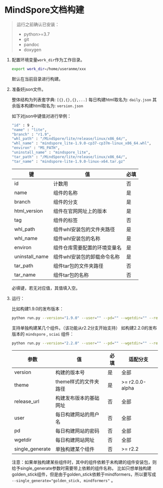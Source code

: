 # MindSpore文档构建

> 运行之前确认已安装：
>
> - python>=3.7
> - git
> - pandoc
> - doxygen

1. 配置环境变量`work_dir`作为工作目录。

    ```bash
    export work_dir=/home/useranme/xxx
    ```

    默认在当前目录进行构建。

2. 准备好json文件。

    整体结构为列表套字典: `[{},{},{},...]`
    每日构建html取名为: `daily.json`
    其余版本构建html取名为: `version.json`

    如下对json中键值对进行举例：

    ```bash
    "id" : 9 ,
    "name" : "lite",
    "branch" : "r1.9",
    "whl_path" : "/MindSpore/lite/release/linux/x86_64/",
    "whl_name" : "mindspore_lite-1.9.0-cp37-cp37m-linux_x86_64.whl",
    "environ" : "MS_PATH",
    "uninstall_name" : "mindspore_lite",
    "tar_path" : "/MindSpore/lite/release/linux/x86_64/",
    "tar_name" : "mindspore-lite-1.9.0-linux-x64.tar.gz"
    ```

    | 键 | 值 | 必填 |
    | ---- | ---- | ---- |
    | id | 计数用 | 否 |
    | name | 组件的名称 | 是 |
    | branch | 组件的分支 | 是 |
    | html_version | 组件在官网网址上的版本 | 是 |
    | tag | 组件的标签 | 否 |
    | whl_path | 组件whl安装包的文件夹路径 | 是 |
    | whl_name | 组件whl安装包的名称 | 是 |
    | environ | 组件仓库需要配置的环境变量名 | 是 |
    | uninstall_name | 组件whl安装包的卸载命令名称 | 是 |
    | tar_path | 组件tar包的文件夹路径 | 否 |
    | tar_name | 组件tar包的名称 | 否 |

    必填键，若无对应值，其值填入空。

3. 运行：

    比如构建1.9.0的发布版本：

    ```bash
    python run.py --version="1.9.0" --user="" --pd="" --wgetdir="" --release_url="https://ms-release.obs.cn-north-4.myhuaweicloud.com/1.9.0" --theme="xxx/xxx"
    ```

    支持单独构建某几个组件。（该功能从r2.2分支开始支持）
    如构建2.2.0的发布版本的 ``mindspore`` , ``sciai`` 组件：

    ```bash
    python run.py --version="2.2.0" --user="" --pd="" --wgetdir="" --release_url="https://ms-release.obs.cn-north-4.myhuaweicloud.com/2.2.0" --theme="xxx/xxx" --single_generate="mindspore,sciai"
    ```

    | 参数 | 值 | 必填 | 适配分支 |
    | ---- | ---- | ---- | ---- |
    | version | 构建的版本号 | 是 | 全部 |
    | theme | theme样式的文件夹路径 | 是 | >= r2.0.0-alpha |
    | release_url | 构建发布版本的基础网址 | 否 | 全部 |
    | user | 每日构建网站的用户名 | 否 | 全部 |
    | pd | 每日构建网站的密码 | 否 | 全部 |
    | wgetdir | 每日构建网站网址 | 否 | 全部 |
    | single_generate | 单独构建某个组件 | 否 | >= r2.2 |

    注意：如果单独构建某些组件时，其中的组件依赖于未构建的组件安装包，则给予single_generate参数时需要带上依赖的组件名称。
    比如只想单独构建golden_stick组件，但是由于golden_stick依赖于mindformers，所以要写成 ``--single_generate="golden_stick, mindformers"`` 。

